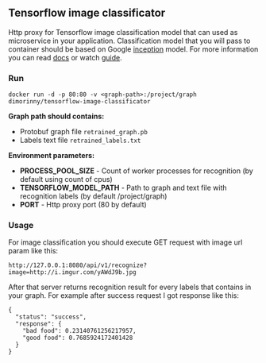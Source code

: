 ## Tensorflow image classificator


Http proxy for Tensorflow image classification model that can used as microservice in your application. Classification model that you will pass to container should be based on Google [inception](https://github.com/tensorflow/models/tree/master/inception) model. For more information you can read [docs](https://www.tensorflow.org/tutorials/image_recognition/) or watch [guide](https://www.youtube.com/watch?v=QfNvhPx5Px8).

### Run

```
docker run -d -p 80:80 -v <graph-path>:/project/graph dimorinny/tensorflow-image-classificator
```

**Graph path should contains:**

* Protobuf graph file `retrained_graph.pb`
* Labels text file `retrained_labels.txt`

**Environment parameters:**

* **PROCESS\_POOL\_SIZE** - Count of worker processes for recognition (by default using count of cpus)
* **TENSORFLOW\_MODEL\_PATH** - Path to graph and text file with recognition labels (by default /project/graph)
* **PORT** - Http proxy port (80 by default)

### Usage

For image classification you should execute GET request with image url param like this:

```
http://127.0.0.1:8080/api/v1/recognize?image=http://i.imgur.com/yAWdJ9b.jpg
```

After that server returns recognition result for every labels that contains in your graph. For example after success request I got response like this:

```
{
  "status": "success",
  "response": {
    "bad food": 0.23140761256217957,
    "good food": 0.7685924172401428
  }
}
```
